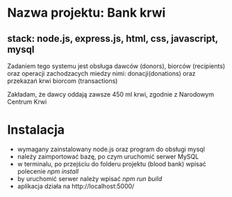 # Nazwa projektu: Bank krwi

## stack: node.js, express.js, html, css, javascript, mysql

Zadaniem tego systemu jest obsługa dawców (donors), biorców (recipients) oraz operacji zachodzacych miedzy nimi: donacji(donations) oraz przekazań krwi biorcom (transactions)

Zakładam, że dawcy oddają zawsze 450 ml krwi, zgodnie z Narodowym Centrum Krwi

# Instalacja

- wymagany zainstalowany node.js oraz program do obsługi mysql
- należy zaimportować bazę, po czym uruchomić serwer MySQL
- w terminalu, po przejściu do folderu projektu (blood bank) wpisać polecenie _npm install_
- by uruchomić serwer należy wpisać _npm run build_
- aplikacja działa na http://localhost:5000/
